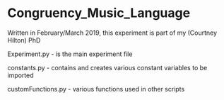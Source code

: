 # Congruency_Music_Language
Written in February/March 2019, this experiment is part of my (Courtney Hilton) PhD

Experiment.py - is the main experiment file

constants.py - contains and creates various constant variables to be imported

customFunctions.py - various functions used in other scripts

